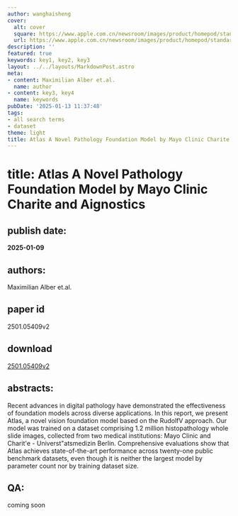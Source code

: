 ```yaml
---
author: wanghaisheng
cover:
  alt: cover
  square: https://www.apple.com.cn/newsroom/images/product/homepod/standard/Apple-HomePod-hero-230118_big.jpg.large_2x.jpg
  url: https://www.apple.com.cn/newsroom/images/product/homepod/standard/Apple-HomePod-hero-230118_big.jpg.large_2x.jpg
description: ''
featured: true
keywords: key1, key2, key3
layout: ../../layouts/MarkdownPost.astro
meta:
- content: Maximilian Alber et.al.
  name: author
- content: key3, key4
  name: keywords
pubDate: '2025-01-13 11:37:48'
tags:
- all search terms
- dataset
theme: light
title: Atlas A Novel Pathology Foundation Model by Mayo Clinic Charite and Aignostics
---
```


# title: Atlas A Novel Pathology Foundation Model by Mayo Clinic Charite and Aignostics 
## publish date: 
**2025-01-09** 
## authors: 
  Maximilian Alber et.al. 
## paper id
2501.05409v2
## download
[2501.05409v2](http://arxiv.org/abs/2501.05409v2)
## abstracts:
Recent advances in digital pathology have demonstrated the effectiveness of foundation models across diverse applications. In this report, we present Atlas, a novel vision foundation model based on the RudolfV approach. Our model was trained on a dataset comprising 1.2 million histopathology whole slide images, collected from two medical institutions: Mayo Clinic and Charit\'e - Universt\"atsmedizin Berlin. Comprehensive evaluations show that Atlas achieves state-of-the-art performance across twenty-one public benchmark datasets, even though it is neither the largest model by parameter count nor by training dataset size.
## QA:
coming soon
